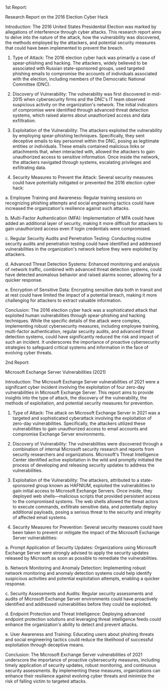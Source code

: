 1st Report:

Research Report on the 2016 Election Cyber Hack

Introduction:
The 2016 United States Presidential Election was marked by allegations of interference through cyber attacks. This research report aims to delve into the nature of the attack, how the vulnerability was discovered, the methods employed by the attackers, and potential security measures that could have been implemented to prevent the breach.

1. Type of Attack:
   The 2016 election cyber hack was primarily a case of spear-phishing and hacking. The attackers, widely believed to be associated with Russian state-sponsored groups, used targeted phishing emails to compromise the accounts of individuals associated with the election, including members of the Democratic National Committee (DNC).

2. Discovery of Vulnerability:
   The vulnerability was first discovered in mid-2015 when cybersecurity firms and the DNC's IT team observed suspicious activity on the organization's network. The initial indicators of compromise were identified through advanced threat detection systems, which raised alarms about unauthorized access and data exfiltration.

3. Exploitation of the Vulnerability:
   The attackers exploited the vulnerability by employing spear-phishing techniques. Specifically, they sent deceptive emails to key personnel within the DNC, posing as legitimate entities or individuals. These emails contained malicious links or attachments that, when interacted with, allowed the attackers to gain unauthorized access to sensitive information. Once inside the network, the attackers navigated through systems, escalating privileges and exfiltrating data.

4. Security Measures to Prevent the Attack:
   Several security measures could have potentially mitigated or prevented the 2016 election cyber hack:

a. Employee Training and Awareness: Regular training sessions on recognizing phishing attempts and social engineering tactics could have increased the organization's resilience against such attacks.

b. Multi-Factor Authentication (MFA): Implementation of MFA could have added an additional layer of security, making it more difficult for attackers to gain unauthorized access even if login credentials were compromised.

c. Regular Security Audits and Penetration Testing: Conducting routine security audits and penetration testing could have identified and addressed vulnerabilities in the organization's network before they were exploited by attackers.

d. Advanced Threat Detection Systems: Enhanced monitoring and analysis of network traffic, combined with advanced threat detection systems, could have detected anomalous behavior and raised alarms sooner, allowing for a quicker response.

e. Encryption of Sensitive Data: Encrypting sensitive data both in transit and at rest could have limited the impact of a potential breach, making it more challenging for attackers to extract valuable information.

Conclusion:
The 2016 election cyber hack was a sophisticated attack that exploited human vulnerabilities through spear-phishing and hacking techniques. While the specific details of the attack were complex, implementing robust cybersecurity measures, including employee training, multi-factor authentication, regular security audits, and advanced threat detection systems, could have significantly reduced the risk and impact of such an incident. It underscores the importance of proactive cybersecurity strategies to safeguard critical systems and information in the face of evolving cyber threats.

2nd Report:

Microsoft Exchange Server Vulnerabilities (2021)

Introduction:
The Microsoft Exchange Server vulnerabilities of 2021 were a significant cyber incident involving the exploitation of four zero-day vulnerabilities in Microsoft Exchange Server. This report aims to provide insights into the type of attack, the discovery of the vulnerability, the methods of exploitation, and potential security measures for prevention.

1. Type of Attack:
   The attack on Microsoft Exchange Server in 2021 was a targeted and sophisticated cyberattack involving the exploitation of zero-day vulnerabilities. Specifically, the attackers utilized these vulnerabilities to gain unauthorized access to email accounts and compromise Exchange Server environments.

2. Discovery of Vulnerability:
   The vulnerabilities were discovered through a combination of internal Microsoft security research and reports from security researchers and organizations. Microsoft's Threat Intelligence Center identified active exploitation in the wild and promptly initiated the process of developing and releasing security updates to address the vulnerabilities.

3. Exploitation of the Vulnerability:
   The attackers, attributed to a state-sponsored group known as HAFNIUM, exploited the vulnerabilities to gain initial access to Microsoft Exchange Servers. Once inside, they deployed web shells—malicious scripts that provided persistent access to the compromised systems. The web shells allowed the threat actors to execute commands, exfiltrate sensitive data, and potentially deploy additional payloads, posing a serious threat to the security and integrity of affected email systems.

4. Security Measures for Prevention:
   Several security measures could have been taken to prevent or mitigate the impact of the Microsoft Exchange Server vulnerabilities:

a. Prompt Application of Security Updates: Organizations using Microsoft Exchange Server were strongly advised to apply the security updates released by Microsoft as soon as possible to remediate the vulnerabilities.

b. Network Monitoring and Anomaly Detection: Implementing robust network monitoring and anomaly detection systems could help identify suspicious activities and potential exploitation attempts, enabling a quicker response.

c. Security Assessments and Audits: Regular security assessments and audits of Microsoft Exchange Server environments could have proactively identified and addressed vulnerabilities before they could be exploited.

d. Endpoint Protection and Threat Intelligence: Deploying advanced endpoint protection solutions and leveraging threat intelligence feeds could enhance the organization's ability to detect and prevent attacks.

e. User Awareness and Training: Educating users about phishing threats and social engineering tactics could reduce the likelihood of successful exploitation through deceptive means.

Conclusion:
The Microsoft Exchange Server vulnerabilities of 2021 underscore the importance of proactive cybersecurity measures, including timely application of security updates, robust monitoring, and continuous security assessments. By implementing these measures, organizations can enhance their resilience against evolving cyber threats and minimize the risk of falling victim to targeted attacks.

